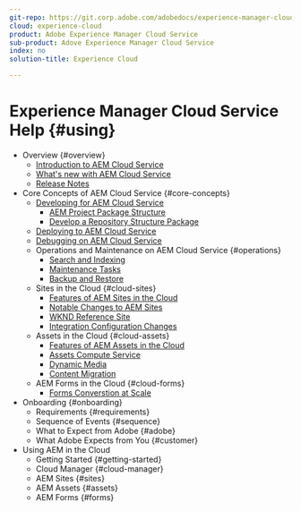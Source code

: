 ```yaml
---
git-repo: https://git.corp.adobe.com/adobedocs/experience-manager-cloud-service
cloud: experience-cloud
product: Adobe Experience Manager Cloud Service
sub-product: Adove Experience Manager Cloud Service
index: no
solution-title: Experience Cloud

---
```


# Experience Manager Cloud Service Help {#using}

+ Overview {#overview}
  + [Introduction to AEM Cloud Service](overview/intro/intro-to-aem-in-the-cloud.md)
  + [What's new with AEM Cloud Service](overview/what-is-new/what-is-new-with-aem-in-the-cloud.md)
  + [Release Notes](overview/release-notes/release-notes.md)
+ Core Concepts of AEM Cloud Service {#core-concepts}
  + [Developing for AEM Cloud Service](sites/developing/introduction/the-basics.md)
    + [AEM Project Package Structure](sites/developing/introduction/aem-project-content-package-structure.md)
    + [Develop a Repository Structure Package](sites/developing/introduction/repository-structure-package.md)
  + [Deploying to AEM Cloud Service](sites/deploying/introduction.md)
  + [Debugging on AEM Cloud Service](sites/deploying/debugging.md)
  + Operations and Maintenance on AEM Cloud Service {#operations}
    + [Search and Indexing](sites/operations/indexing.md)
    + [Maintenance Tasks](sites/operations/maintenance.md)
    + [Backup and Restore](sites/operations/backup.md)
  + Sites in the Cloud {#cloud-sites}
    + [Features of AEM Sites in the Cloud](sites/cloud/sites-cloud-changes.md)
    + [Notable Changes to AEM Sites](sites/cloud/sites-cloud-changes.md)
    + [WKND Reference Site](sites/cloud/sites-cloud-changes.md)
    + [Integration Configuration Changes](sites/cloud/sites-cloud-changes.md)
  + Assets in the Cloud {#cloud-assets}
    + [Features of AEM Assets in the Cloud](assets/cloud/assets-cloud-changes.md)
    + [Assets Compute Service](assets/cloud/assets-cloud-changes.md)
    + [Dynamic Media](assets/cloud/assets-cloud-changes.md)
    + [Content Migration](assets/cloud/assets-cloud-changes.md)
  + AEM Forms in the Cloud {#cloud-forms}
    + [Forms Converstion at Scale](forms/cloud/forms-cloud-changes.md)
+ Onboarding {#onboarding}
  + Requirements {#requirements}
  + Sequence of Events {#sequence}
  + What to Expect from Adobe {#adobe}
  + What Adobe Expects from You {#customer}
+ Using AEM in the Cloud
  + Getting Started {#getting-started}
  + Cloud Manager {#cloud-manager}
  + AEM Sites {#sites}
  + AEM Assets {#assets}
  + AEM Forms {#forms}
  